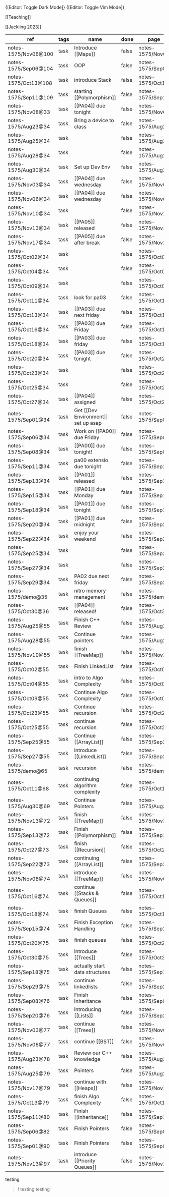  
{[Editor: Toggle Dark Mode]} {[Editor: Toggle Vim Mode]} 

[[Teaching]]

[[Jackling 2023]]

<!-- #query task where page =~ /notes-1575/ and done = false -->
|ref                 |tags|name                               |done |page            |pos|state|
|--|--|--|--|--|--|--|
|notes-1575/Nov06@100|task|Introduce [[Maps]]                 |false|notes-1575/Nov06|100| |
|notes-1575/Sep06@104|task|OOP                                |false|notes-1575/Sep06|104| |
|notes-1575/Oct13@108|task|introduce Stack                    |false|notes-1575/Oct13|108| |
|notes-1575/Sep11@109|task|starting [[Polymorphism]]          |false|notes-1575/Sep11|109| |
|notes-1575/Nov08@33 |task|[[PA04]] due tonight               |false|notes-1575/Nov08|33 | |
|notes-1575/Aug23@34 |task|Bring a device to class            |false|notes-1575/Aug23|34 | |
|notes-1575/Aug25@34 |task|                                   |false|notes-1575/Aug25|34 | |
|notes-1575/Aug28@34 |task|                                   |false|notes-1575/Aug28|34 | |
|notes-1575/Aug30@34 |task|Set up Dev Env                     |false|notes-1575/Aug30|34 | |
|notes-1575/Nov03@34 |task|[[PA04]] due wednesday             |false|notes-1575/Nov03|34 | |
|notes-1575/Nov06@34 |task|[[PA04]] due wednesday             |false|notes-1575/Nov06|34 | |
|notes-1575/Nov10@34 |task|                                   |false|notes-1575/Nov10|34 | |
|notes-1575/Nov13@34 |task|[[PA05]] released                  |false|notes-1575/Nov13|34 | |
|notes-1575/Nov17@34 |task|[[PA05]] due after break           |false|notes-1575/Nov17|34 | |
|notes-1575/Oct02@34 |task|                                   |false|notes-1575/Oct02|34 | |
|notes-1575/Oct04@34 |task|                                   |false|notes-1575/Oct04|34 | |
|notes-1575/Oct09@34 |task|                                   |false|notes-1575/Oct09|34 | |
|notes-1575/Oct11@34 |task|look for pa03                      |false|notes-1575/Oct11|34 | |
|notes-1575/Oct13@34 |task|[[PA03]] due next friday           |false|notes-1575/Oct13|34 | |
|notes-1575/Oct16@34 |task|[[PA03]] due Friday                |false|notes-1575/Oct16|34 | |
|notes-1575/Oct18@34 |task|[[PA03]] due friday                |false|notes-1575/Oct18|34 | |
|notes-1575/Oct20@34 |task|[[PA03]] due tonight               |false|notes-1575/Oct20|34 | |
|notes-1575/Oct23@34 |task|                                   |false|notes-1575/Oct23|34 | |
|notes-1575/Oct25@34 |task|                                   |false|notes-1575/Oct25|34 | |
|notes-1575/Oct27@34 |task|[[PA04]] assigned                  |false|notes-1575/Oct27|34 | |
|notes-1575/Sep01@34 |task|Get [[Dev Environment]] set up asap|false|notes-1575/Sep01|34 | |
|notes-1575/Sep06@34 |task|Work on [[PA00]] due Friday        |false|notes-1575/Sep06|34 | |
|notes-1575/Sep08@34 |task|[[PA00]] due tonight!              |false|notes-1575/Sep08|34 | |
|notes-1575/Sep11@34 |task|pa00 extensio due tonight          |false|notes-1575/Sep11|34 | |
|notes-1575/Sep13@34 |task|[[PA01]] released                  |false|notes-1575/Sep13|34 | |
|notes-1575/Sep15@34 |task|[[PA01]] due Monday                |false|notes-1575/Sep15|34 | |
|notes-1575/Sep18@34 |task|[[PA01]] due tonight               |false|notes-1575/Sep18|34 | |
|notes-1575/Sep20@34 |task|[[PA01]] due midnight              |false|notes-1575/Sep20|34 | |
|notes-1575/Sep22@34 |task|enjoy your weekend                 |false|notes-1575/Sep22|34 | |
|notes-1575/Sep25@34 |task|                                   |false|notes-1575/Sep25|34 | |
|notes-1575/Sep27@34 |task|                                   |false|notes-1575/Sep27|34 | |
|notes-1575/Sep29@34 |task|PA02 due next friday               |false|notes-1575/Sep29|34 | |
|notes-1575/demo@35  |task|nitro memory management            |false|notes-1575/demo |35 | |
|notes-1575/Oct30@36 |task|[[PA04]] released!                 |false|notes-1575/Oct30|36 | |
|notes-1575/Aug25@55 |task|Finish C++ Review                  |false|notes-1575/Aug25|55 | |
|notes-1575/Aug28@55 |task|Continue pointers                  |false|notes-1575/Aug28|55 | |
|notes-1575/Nov10@55 |task|finish [[TreeMap]]                 |false|notes-1575/Nov10|55 | |
|notes-1575/Oct02@55 |task|Finish LinkedList                  |false|notes-1575/Oct02|55 | |
|notes-1575/Oct04@55 |task|intro to Algo Complexity           |false|notes-1575/Oct04|55 | |
|notes-1575/Oct09@55 |task|Continue Algo Complexity           |false|notes-1575/Oct09|55 | |
|notes-1575/Oct23@55 |task|Continue recursion                 |false|notes-1575/Oct23|55 | |
|notes-1575/Oct25@55 |task|continue recursion                 |false|notes-1575/Oct25|55 | |
|notes-1575/Sep25@55 |task|Continue [[ArrayList]]             |false|notes-1575/Sep25|55 | |
|notes-1575/Sep27@55 |task|introduce [[LinkedList]]           |false|notes-1575/Sep27|55 | |
|notes-1575/demo@65  |task|recursion                          |false|notes-1575/demo |65 | |
|notes-1575/Oct11@68 |task|continuing algorithm complexity    |false|notes-1575/Oct11|68 | |
|notes-1575/Aug30@69 |task|Continue Pointers                  |false|notes-1575/Aug30|69 | |
|notes-1575/Nov13@72 |task|finish [[TreeMap]]                 |false|notes-1575/Nov13|72 | |
|notes-1575/Sep13@72 |task|Finish [[Polymorphism]]            |false|notes-1575/Sep13|72 | |
|notes-1575/Oct27@73 |task|finish [[Recursion]]               |false|notes-1575/Oct27|73 | |
|notes-1575/Sep22@73 |task|continuing [[ArrayList]]           |false|notes-1575/Sep22|73 | |
|notes-1575/Nov08@74 |task|introduce [[TreeMap]]              |false|notes-1575/Nov08|74 | |
|notes-1575/Oct16@74 |task|continue [[Stacks & Queues]]       |false|notes-1575/Oct16|74 | |
|notes-1575/Oct18@74 |task|finish Queues                      |false|notes-1575/Oct18|74 | |
|notes-1575/Sep15@74 |task|Finish Exception Handling          |false|notes-1575/Sep15|74 | |
|notes-1575/Oct20@75 |task|finish queues                      |false|notes-1575/Oct20|75 | |
|notes-1575/Oct30@75 |task|introduce [[Trees]]                |false|notes-1575/Oct30|75 | |
|notes-1575/Sep18@75 |task|actually start data structures     |false|notes-1575/Sep18|75 | |
|notes-1575/Sep29@75 |task|continue linkedlists               |false|notes-1575/Sep29|75 | |
|notes-1575/Sep08@76 |task|Finish Inheritance                 |false|notes-1575/Sep08|76 | |
|notes-1575/Sep20@76 |task|introducing [[Lists]]              |false|notes-1575/Sep20|76 | |
|notes-1575/Nov03@77 |task|continue [[Trees]]                 |false|notes-1575/Nov03|77 | |
|notes-1575/Nov06@77 |task|continue [[BST]]                   |false|notes-1575/Nov06|77 | |
|notes-1575/Aug23@78 |task|Review our C++ knowledge           |false|notes-1575/Aug23|78 | |
|notes-1575/Aug25@79 |task|Pointers                           |false|notes-1575/Aug25|79 | |
|notes-1575/Nov17@79 |task|continue with [[Heaps]]            |false|notes-1575/Nov17|79 | |
|notes-1575/Oct13@79 |task|finish Algo Complexity             |false|notes-1575/Oct13|79 | |
|notes-1575/Sep11@80 |task|Finish [[Inheritance]]             |false|notes-1575/Sep11|80 | |
|notes-1575/Sep06@82 |task|Finish Pointers                    |false|notes-1575/Sep06|82 | |
|notes-1575/Sep01@90 |task|Finish Pointers                    |false|notes-1575/Sep01|90 | |
|notes-1575/Nov13@97 |task|introduce [[Priority Queues]]      |false|notes-1575/Nov13|97 | |
<!-- /query -->

testing
>! testing testing